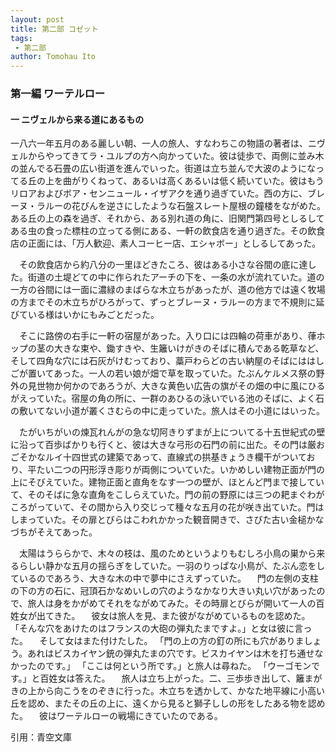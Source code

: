 ```yaml
---
layout: post
title: 第二部 コゼット
tags:
 - 第二部
author: Tomohau Ito
---
```


### 第一編 ワーテルロー  
#### 一 ニヴェルから来る道にあるもの  

一八六一年五月のある麗しい朝、一人の旅人、すなわちこの物語の著者は、ニヴェルからやってきてラ・ユルプの方へ向かっていた。彼は徒歩で、両側に並み木の並んでる石畳の広い街道を進んでいった。街道は立ち並んで大波のようになってる丘の上を曲がりくねって、あるいは高くあるいは低く続いていた。彼はもうリロアおよびボア・センニュール・イザアクを通り過ぎていた。西の方に、ブレーヌ・ラルーの花びんを逆さにしたような石盤スレート屋根の鐘楼をながめた。ある丘の上の森を過ぎ、それから、ある別れ道の角に、旧関門第四号としるしてある虫の食った標柱の立ってる側にある、一軒の飲食店を通り過ぎた。その飲食店の正面には、「万人歓迎、素人コーヒー店、エシャボー」としるしてあった。  

　その飲食店から約八分の一里ほどきたころ、彼はある小さな谷間の底に達した。街道の土堤どての中に作られたアーチの下を、一条の水が流れていた。道の一方の谷間には一面に濃緑のまばらな木立ちがあったが、道の他方では遠く牧場の方までその木立ちがひろがって、ずっとブレーヌ・ラルーの方まで不規則に延びている様はいかにもみごとだった。  

　そこに路傍の右手に一軒の宿屋があった。入り口には四輪の荷車があり、葎ホップの茎の大きな束や、鋤すきや、生籬いけがきのそばに積んである乾草など、そして四角な穴には石灰がけむっており、藁戸わらどの古い納屋のそばにははしごが置いてあった。一人の若い娘が畑で草を取っていた。たぶんケルメス祭の野外の見世物か何かのであろうが、大きな黄色い広告の旗がその畑の中に風にひるがえっていた。宿屋の角の所に、一群のあひるの泳いでいる池のそばに、よく石の敷いてない小道が叢くさむらの中に走っていた。旅人はその小道にはいった。  

　たがいちがいの煉瓦れんがの急な切阿きりずまが上についてる十五世紀式の壁に沿って百歩ばかりも行くと、彼は大きな弓形の石門の前に出た。その門は厳おごそかなルイ十四世式の建築であって、直線式の拱基きょうき欄干がついており、平たい二つの円形浮き彫りが両側についていた。いかめしい建物正面が門の上にそびえていた。建物正面と直角をなす一つの壁が、ほとんど門まで接していて、そのそばに急な直角をこしらえていた。門の前の野原には三つの耙まぐわがころがっていて、その間から入り交じって種々な五月の花が咲き出ていた。門はしまっていた。その扉とびらはこわれかかった観音開きで、さびた古い金槌かなづちがそえてあった。  

　太陽はうららかで、木々の枝は、風のためというよりもむしろ小鳥の巣から来るらしい静かな五月の揺らぎをしていた。一羽のりっぱな小鳥が、たぶん恋をしているのであろう、大きな木の中で夢中にさえずっていた。
　門の左側の支柱の下の方の石に、冠頂石かなめいしの穴のようなかなり大きい丸い穴があったので、旅人は身をかがめてそれをながめてみた。その時扉とびらが開いて一人の百姓女が出てきた。
　彼女は旅人を見、また彼がながめているものを認めた。
「そんな穴をあけたのはフランスの大砲の弾丸たまですよ。」と女は彼に言った。
　そして女はまた付けたした。
「門の上の方の釘の所にも穴がありましょう。あれはビスカイヤン銃の弾丸たまの穴です。ビスカイヤンは木を打ち通せなかったのです。」
「ここは何という所です。」と旅人は尋ねた。
「ウーゴモンです。」と百姓女は答えた。
　旅人は立ち上がった。二、三歩歩き出して、籬まがきの上から向こうをのぞきに行った。木立ちを透かして、かなた地平線に小高い丘を認め、またその丘の上に、遠くから見ると獅子ししの形をしたある物を認めた。
　彼はワーテルローの戦場にきていたのである。  

引用：青空文庫

